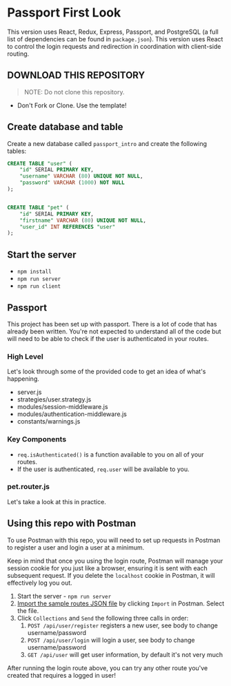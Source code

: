 # Passport First Look
This version uses React, Redux, Express, Passport, and PostgreSQL (a full list of dependencies can be found in `package.json`). This version uses React to control the login requests and redirection in coordination with client-side routing.


## DOWNLOAD THIS REPOSITORY

> NOTE: Do not clone this repository.

* Don't Fork or Clone. Use the template!

## Create database and table

Create a new database called `passport_intro` and create the following tables:

```SQL
CREATE TABLE "user" (
    "id" SERIAL PRIMARY KEY,
    "username" VARCHAR (80) UNIQUE NOT NULL,
    "password" VARCHAR (1000) NOT NULL
);


CREATE TABLE "pet" (
    "id" SERIAL PRIMARY KEY,
    "firstname" VARCHAR (80) UNIQUE NOT NULL,
    "user_id" INT REFERENCES "user"
);
```

## Start the server

- `npm install`
- `npm run server`
- `npm run client`

## Passport

This project has been set up with passport. There is a lot of code that has already been written. You're not expected to understand all of the code but will need to be able to check if the user is authenticated in your routes.

### High Level

Let's look through some of the provided code to get an idea of what's happening.

- server.js
- strategies/user.strategy.js
- modules/session-middleware.js
- modules/authentication-middleware.js
- constants/warnings.js

### Key Components

- `req.isAuthenticated()` is a function available to you on all of your routes.
- If the user is authenticated, `req.user` will be available to you.

### pet.router.js

Let's take a look at this in practice.


## Using this repo with Postman

To use Postman with this repo, you will need to set up requests in Postman to register a user and login a user at a minimum. 

Keep in mind that once you using the login route, Postman will manage your session cookie for you just like a browser, ensuring it is sent with each subsequent request. If you delete the `localhost` cookie in Postman, it will effectively log you out.

1. Start the server - `npm run server`
2. [Import the sample routes JSON file](./PostmanPrimeSoloRoutes.json) by clicking `Import` in Postman. Select the file.
3. Click `Collections` and `Send` the following three calls in order:
    1. `POST /api/user/register` registers a new user, see body to change username/password
    2. `POST /api/user/login` will login a user, see body to change username/password
    3. `GET /api/user` will get user information, by default it's not very much

After running the login route above, you can try any other route you've created that requires a logged in user!


